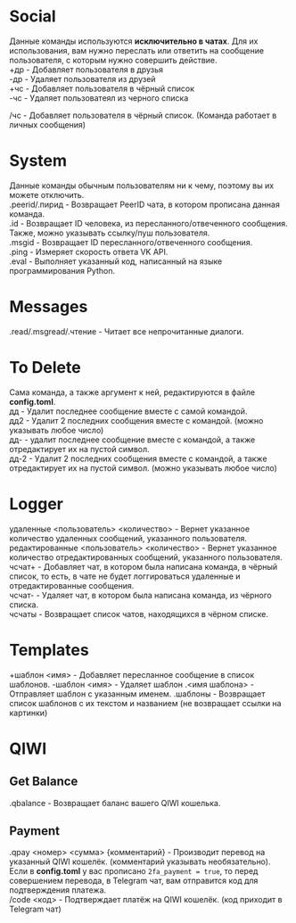 # Social
Данные команды используются **исключительно в чатах**. Для их использования, вам нужно переслать или ответить на сообщение пользователя, с которым нужно совершить действие.<br>
+др - Добавляет пользователя в друзья<br>
-др - Удаляет пользователя из друзей<br>
+чс - Добавляет пользователя в чёрный список<br>
-чс - Удаляет пользоватеял из черного списка<br>

/чс - Добавляет пользователя в чёрный список. (Команда работает в личных сообщения)

# System
Данные команды обычным пользователям ни к чему, поэтому вы их можете отключить.<br>
.peerid/.пирид - Возвращает PeerID чата, в котором прописана данная команда.<br>
.id - Возвращает ID человека, из пересланного/отвеченного сообщения. Также, можно указывать ссылку/пуш пользователя.<br>
.msgid - Возвращает ID пересланного/отвеченного сообщения.<br>
.ping - Измеряет скорость ответа VK API.<br>
.eval - Выполняет указанный код, написанный на языке программирования Python.

# Messages
.read/.msgread/.чтение - Читает все непрочитанные диалоги.

# To Delete
Сама команда, а также аргумент к ней, редактируются в файле **config.toml**.<br>
дд - Удалит последнее сообщение вместе с самой командой.<br>
дд2 - Удалит 2 последних сообщения вместе с командой. (можно указывать любое число)<br>
дд- - удалит последнее сообщение вместе с командой, а также отредактирует их на пустой символ.<br>
дд-2 - Удалит 2 последних сообщения вместе с командой, а также отредактирует их на пустой символ. (можно указывать любое число)

# Logger
удаленные <пользователь> <количество> - Вернет указанное количество удаленных сообщений, указанного пользователя.<br>
редактированные <пользователь> <количество> - Вернет указанное количество отредактированных сообщений, указанного пользователя.<br>
чсчат+ - Добавляет чат, в котором была написана команда, в чёрный список, то есть, в чате не будет логгироваться удаленные и отредактированные сообщения.<br>
чсчат- - Удаляет чат, в котором была написана команда, из чёрного списка.<br>
чсчаты - Возвращает список чатов, находящихся в чёрном списке.<br>

# Templates
+шаблон <имя> - Добавляет пересланное сообщение в список шаблонов.
-шаблон <имя> - Удаляет шаблон
.<имя шаблона> - Отправляет шаблон с указанным именем.
.шаблоны - Возвращает список шаблонов с их текстом и названием (не возвращает ссылки на картинки)


# QIWI
## Get Balance
.qbalance - Возвращает баланс вашего QIWI кошелька.

## Payment
.qpay <номер> <сумма> {комментарий} - Производит перевод на указанный QIWI кошелёк. (комментарий указывать необязательно). Если в **config.toml** у вас прописано `2fa_payment = true`, то перед совершением перевода, в Telegram чат, вам отправится код для подтверждения платежа.<br>
/code <код> - Подтверждает платёж на QIWI кошелёк. (код приходит в Telegram чат)
